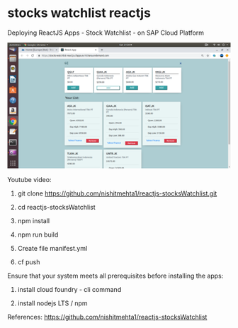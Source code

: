 # stocks watchlist reactjs
 Deploying ReactJS Apps - Stock Watchlist - on SAP Cloud Platform

![alt text](https://github.com/jenizar/stocks-watchlist-reactjs/blob/master/Screenshot.png)

Youtube video:



1. git clone https://github.com/nishitmehta1/reactjs-stocksWatchlist.git

2. cd reactjs-stocksWatchlist

3. npm install

4. npm run build

5. Create file manifest.yml

6. cf push 

Ensure that your system meets all prerequisites before installing the apps:

1. install cloud foundry - cli command

2. install nodejs LTS / npm

References:
https://github.com/nishitmehta1/reactjs-stocksWatchlist
